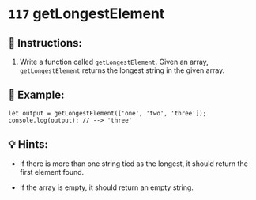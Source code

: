 # `117` getLongestElement

## 📝 Instructions:

1. Write a function called `getLongestElement`. Given an array, `getLongestElement` returns the longest string in the given array.

## 📎 Example:

```Js
let output = getLongestElement(['one', 'two', 'three']);
console.log(output); // --> 'three'
```

## 💡 Hints:

+ If there is more than one string tied as the longest, it should return the first element found.

+ If the array is empty, it should return an empty string.
